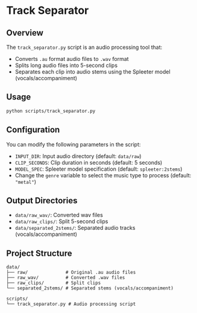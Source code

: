 # Track Separator

## Overview

The `track_separator.py` script is an audio processing tool that:
- Converts `.au` format audio files to `.wav` format
- Splits long audio files into 5-second clips
- Separates each clip into audio stems using the Spleeter model (vocals/accompaniment)

## Usage

```bash
python scripts/track_separator.py
```

## Configuration

You can modify the following parameters in the script:
- `INPUT_DIR`: Input audio directory (default: `data/raw`)
- `CLIP_SECONDS`: Clip duration in seconds (default: 5 seconds)
- `MODEL_SPEC`: Spleeter model specification (default: `spleeter:2stems`)
- Change the `genre` variable to select the music type to process (default: `"metal"`)

## Output Directories

- `data/raw_wav/`: Converted wav files
- `data/raw_clips/`: Split 5-second clips
- `data/separated_2stems/`: Separated audio tracks (vocals/accompaniment)

## Project Structure

```
data/
├── raw/              # Original .au audio files
├── raw_wav/          # Converted .wav files
├── raw_clips/        # Split clips
└── separated_2stems/ # Separated stems (vocals/accompaniment)

scripts/
└── track_separator.py # Audio processing script
```


